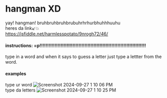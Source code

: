 # hangman XD
yay! hangman! bruhbruhbruhbrubuhrhrhurbhuhhhuuhu  
heres da link↙💥   
https://jsfiddle.net/harmlesspotato/9nrogh72/46/

#### instructions: =p!!!!!!!!!!!!!!!!!!!!!!!!!!!!!!!!!!!!!!!!!!!!!!!!!!!!!!!!!!!!!!!!!!!!!!!

type in a word and when it says to guess a letter just type a lettter from the word.   


#### examples
  
 type ur word  ![Screenshot 2024-09-27 1 10 06 PM](https://github.com/user-attachments/assets/592c34c4-248e-4942-a08a-bea5906c5787)   
  type da letters ![Screenshot 2024-09-27 1 10 25 PM](https://github.com/user-attachments/assets/9e46c6b5-5643-4457-ad66-b3e6992b2454)
